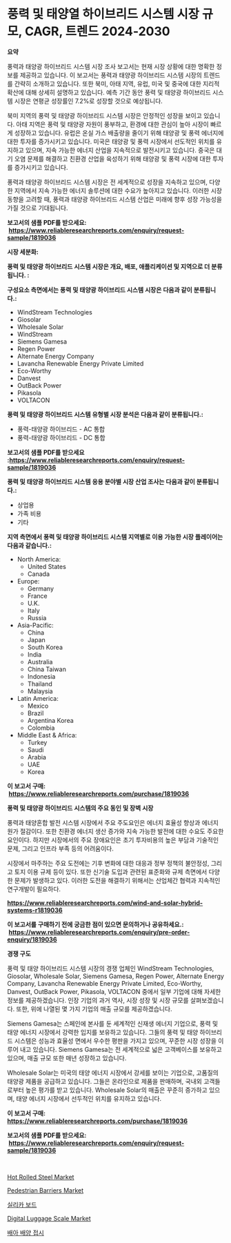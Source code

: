 <p><h1>풍력 및 태양열 하이브리드 시스템 시장 규모, CAGR, 트렌드 2024-2030</h1></p><p><strong>요약</strong></p>
<p><p>풍력과 태양광 하이브리드 시스템 시장 조사 보고서는 현재 시장 상황에 대한 명확한 정보를 제공하고 있습니다. 이 보고서는 풍력과 태양광 하이브리드 시스템 시장의 트렌드를 간략히 소개하고 있습니다. 또한 북미, 아태 지역, 유럽, 미국 및 중국에 대한 지리적 확산에 대해 상세히 설명하고 있습니다. 예측 기간 동안 풍력 및 태양광 하이브리드 시스템 시장은 연평균 성장률인 7.2%로 성장할 것으로 예상됩니다.</p><p>북미 지역의 풍력 및 태양광 하이브리드 시스템 시장은 안정적인 성장을 보이고 있습니다. 아태 지역은 풍력 및 태양광 자원이 풍부하고, 환경에 대한 관심이 높아 시장이 빠르게 성장하고 있습니다. 유럽은 온실 가스 배출량을 줄이기 위해 태양광 및 풍력 에너지에 대한 투자를 증가시키고 있습니다. 미국은 태양광 및 풍력 시장에서 선도적인 위치를 유지하고 있으며, 지속 가능한 에너지 산업을 지속적으로 발전시키고 있습니다. 중국은 대기 오염 문제를 해결하고 친환경 산업을 육성하기 위해 태양광 및 풍력 시장에 대한 투자를 증가시키고 있습니다.</p><p>풍력과 태양광 하이브리드 시스템 시장은 전 세계적으로 성장을 지속하고 있으며, 다양한 지역에서 지속 가능한 에너지 솔루션에 대한 수요가 높아지고 있습니다. 이러한 시장 동향을 고려할 때, 풍력과 태양광 하이브리드 시스템 산업은 미래에 향후 성장 가능성을 가질 것으로 기대됩니다.</p></p>
<p><strong>보고서의 샘플 PDF를 받으세요: &nbsp;<a href="https://www.reliableresearchreports.com/enquiry/request-sample/1819036">https://www.reliableresearchreports.com/enquiry/request-sample/1819036</a></strong></p>
<p><strong>시장 세분화:</strong></p>
<p><strong> 풍력 및 태양광 하이브리드 시스템 시장은 개요, 배포, 애플리케이션 및 지역으로 더 분류됩니다. :</strong></p>
<p><strong>구성요소 측면에서는 풍력 및 태양광 하이브리드 시스템 시장은 다음과 같이 분류됩니다.:</strong></p>
<p><ul><li>‎WindStream Technologies</li><li>Giosolar</li><li>Wholesale Solar</li><li>WindStream</li><li>Siemens Gamesa</li><li>Regen Power</li><li>Alternate Energy Company</li><li>Lavancha Renewable Energy Private Limited</li><li>Eco-Worthy</li><li>Danvest</li><li>OutBack Power</li><li>Pikasola</li><li>VOLTACON</li></ul></p>
<p><strong> 풍력 및 태양광 하이브리드 시스템 유형별 시장 분석은 다음과 같이 분류됩니다.:</strong></p>
<p><ul><li>풍력-태양광 하이브리드 - AC 통합</li><li>풍력-태양광 하이브리드 - DC 통합</li></ul></p>
<p><strong>보고서의 샘플 PDF를 받으세요 :<a href="https://www.reliableresearchreports.com/enquiry/request-sample/1819036">https://www.reliableresearchreports.com/enquiry/request-sample/1819036</a></strong></p>
<p><strong> 풍력 및 태양광 하이브리드 시스템 응용 분야별 시장 산업 조사는 다음과 같이 분류됩니다.:</strong></p>
<p><ul><li>상업용</li><li>가족 비용</li><li>기타</li></ul></p>
<p><strong>지역 측면에서 풍력 및 태양광 하이브리드 시스템 지역별로 이용 가능한 시장 플레이어는 다음과 같습니다.:</strong></p>
<p><ul>
    <li>
        North America:
        <ul>
            <li>United States</li>
            <li>Canada</li>
        </ul>
    </li>
    <li>
        Europe:
        <ul>
            <li>Germany</li>
            <li>France</li>
            <li>U.K.</li>
            <li>Italy</li>
            <li>Russia</li>
        </ul>
    </li>
    <li>
        Asia-Pacific:
        <ul>
            <li>China</li>
            <li>Japan</li>
            <li>South Korea</li>
            <li>India</li>
            <li>Australia</li>
            <li>China Taiwan</li>
            <li>Indonesia</li>
            <li>Thailand</li>
            <li>Malaysia</li>
        </ul>
    </li>
    <li>
        Latin America:
        <ul>
            <li>Mexico</li>
            <li>Brazil</li>
            <li>Argentina Korea</li>
            <li>Colombia</li>
        </ul>
    </li>
    <li>
        Middle East & Africa:
        <ul>
            <li>Turkey</li>
            <li>Saudi</li>
            <li>Arabia</li>
            <li>UAE</li>
            <li>Korea</li>
        </ul>
    </li>
    </ul></p>
<p><strong>이 보고서 구매: &nbsp;<a href="https://www.reliableresearchreports.com/purchase/1819036">https://www.reliableresearchreports.com/purchase/1819036</a></strong></p>
<p><strong>풍력 및 태양광 하이브리드 시스템의 주요 동인 및 장벽 시장</strong></p>
<p><p>풍력과 태양혼합 발전 시스템 시장에서 주요 주도요인은 에너지 효율성 향상과 에너지 원가 절감이다. 또한 친환경 에너지 생산 증가와 지속 가능한 발전에 대한 수요도 주요한 요인이다. 하지만 시장에서의 주요 장애요인은 초기 투자비용의 높은 부담과 기술적인 문제, 그리고 인프라 부족 등의 어려움이다.</p><p>시장에서 마주하는 주요 도전에는 기후 변화에 대한 대응과 정부 정책의 불안정성, 그리고 토지 이용 규제 등이 있다. 또한 신기술 도입과 관련된 표준화와 규제 측면에서 다양한 문제가 발생하고 있다. 이러한 도전을 해결하기 위해서는 산업체간 협력과 지속적인 연구개발이 필요하다.</p></p>
<p><strong><a href="https://www.reliableresearchreports.com/wind-and-solar-hybrid-systems-r1819036">https://www.reliableresearchreports.com/wind-and-solar-hybrid-systems-r1819036</a></strong></p>
<p><strong>이 보고서를 구매하기 전에 궁금한 점이 있으면 문의하거나 공유하세요.: &nbsp;<a href="https://www.reliableresearchreports.com/enquiry/pre-order-enquiry/1819036">https://www.reliableresearchreports.com/enquiry/pre-order-enquiry/1819036</a></strong></p>
<p><strong>경쟁 구도</strong></p>
<p><p>풍력 및 태양 하이브리드 시스템 시장의 경쟁 업체인 WindStream Technologies, Giosolar, Wholesale Solar, Siemens Gamesa, Regen Power, Alternate Energy Company, Lavancha Renewable Energy Private Limited, Eco-Worthy, Danvest, OutBack Power, Pikasola, VOLTACON 중에서 일부 기업에 대해 자세한 정보를 제공하겠습니다. 인장 기업의 과거 역사, 시장 성장 및 시장 규모를 살펴보겠습니다. 또한, 위에 나열된 몇 가지 기업의 매출 규모를 제공하겠습니다.</p><p>Siemens Gamesa는 스페인에 본사를 둔 세계적인 신재생 에너지 기업으로, 풍력 및 태양 에너지 시장에서 강력한 입지를 보유하고 있습니다. 그들의 풍력 및 태양 하이브리드 시스템은 성능과 효율성 면에서 우수한 평판을 가지고 있으며, 꾸준한 시장 성장을 이루어 내고 있습니다. Siemens Gamesa는 전 세계적으로 넓은 고객베이스를 보유하고 있으며, 매출 규모 또한 매년 성장하고 있습니다.</p><p>Wholesale Solar는 미국의 태양 에너지 시장에서 강세를 보이는 기업으로, 고품질의 태양광 제품을 공급하고 있습니다. 그들은 온라인으로 제품을 판매하며, 국내외 고객들로부터 높은 평가를 받고 있습니다. Wholesale Solar의 매출은 꾸준히 증가하고 있으며, 태양 에너지 시장에서 선두적인 위치를 유지하고 있습니다.</p></p>
<p><strong>이 보고서 구매: &nbsp; <a href="https://www.reliableresearchreports.com/purchase/1819036">https://www.reliableresearchreports.com/purchase/1819036</a></strong></p>
<p><strong>보고서의 샘플 PDF를 받으세요: &nbsp;<a href="https://www.reliableresearchreports.com/enquiry/request-sample/1819036">https://www.reliableresearchreports.com/enquiry/request-sample/1819036</a></strong><strong></strong></p>
<p>&nbsp;</p>
<p><p><a href="https://www.linkedin.com/pulse/hot-rolled-steel-market-size-growing-forecasted-period-bxe3e?trackingId=tbHCN0MLukRj3qDne7cK8g%3D%3D">Hot Rolled Steel Market</a></p><p><a href="https://github.com/moyahfrancoestellec51j635wcx/Market-Research-Report-List-2/blob/main/pedestrian-barriers-market.md">Pedestrian Barriers Market</a></p><p><a href="https://medium.com/@dallasrrellwg/%EC%8B%A4%EB%A6%AC%EC%B9%B4-%EB%B3%B4%EB%93%9C-%EC%8B%9C%EC%9E%A5-%EC%8B%9C%EC%9E%A5-cagr-%EC%8B%9C%EC%9E%A5-%ED%8A%B8%EB%A0%8C%EB%93%9C-%EB%B0%8F-%EC%84%B1%EC%9E%A5-%EC%A0%84%EB%9E%B5%EC%97%90-%EB%8C%80%ED%95%9C-%ED%86%B5%EC%B0%B0%EB%A0%A5-4309c1de30cd">실리카 보드</a></p><p><a href="https://www.linkedin.com/pulse/digital-luggage-scale-market-size-outlook-forecast-2024-t2ttc?trackingId=REuED09u6HUweQgkA%2BAK6Q%3D%3D">Digital Luggage Scale Market</a></p><p><a href="https://medium.com/@corneliutrifa2022/%EB%B0%B0%EC%95%84-%EB%B0%B0%EC%96%91%EC%9A%A9-%EC%A0%91%EC%8B%9C-%EC%8B%9C%EC%9E%A5-%EB%B6%84%EC%84%9D-cagr-%EC%8B%9C%EC%9E%A5-%EC%84%B8%EB%B6%84%ED%99%94-%EB%B0%8F-%EA%B8%80%EB%A1%9C%EB%B2%8C-%EC%82%B0%EC%97%85-%EA%B0%9C%EC%9A%94-c7afb432c9dc">배아 배양 접시</a></p></p>